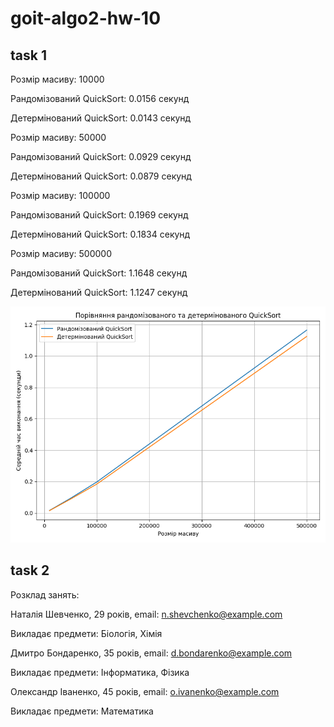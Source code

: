 # goit-algo2-hw-10

## task 1
Розмір масиву: 10000

Рандомізований QuickSort: 0.0156 секунд

Детермінований QuickSort: 0.0143 секунд

Розмір масиву: 50000

Рандомізований QuickSort: 0.0929 секунд

Детермінований QuickSort: 0.0879 секунд

Розмір масиву: 100000

Рандомізований QuickSort: 0.1969 секунд

Детермінований QuickSort: 0.1834 секунд

Розмір масиву: 500000

Рандомізований QuickSort: 1.1648 секунд

Детермінований QuickSort: 1.1247 секунд


![img.png](img.png)

## task 2

Розклад занять:

Наталія Шевченко, 29 років, email: n.shevchenko@example.com

Викладає предмети: Біологія, Хімія

Дмитро Бондаренко, 35 років, email: d.bondarenko@example.com

Викладає предмети: Інформатика, Фізика

Олександр Іваненко, 45 років, email: o.ivanenko@example.com

Викладає предмети: Математика